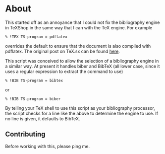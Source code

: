 # About

This started off as an annoyance that I could not fix the bibliography engine
in TeXShop in the same way that I can with the TeX engine. For example

`% !TEX TS-program = pdflatex`

overrides the default to ensure that the document is also compiled with 
pdflatex. The original post on TeX.sx can be found [here](http://tex.stackexchange.com/q/38348/9043).

This script was conceived to allow the selection of a bibliography engine
in a similar way. At present it handles biber and BibTeX (all lower case, since
it uses a regular expression to extract the command to use)

`% !BIB TS-program = bibtex`

or

`% !BIB TS-program = biber`

By telling your TeX shell to use this script as your bibliography processor, the script
checks for a line like the above to determine the engine to use. If no line is
given, it defaults to BibTeX.

## Contributing

Before working with this, please ping me.
